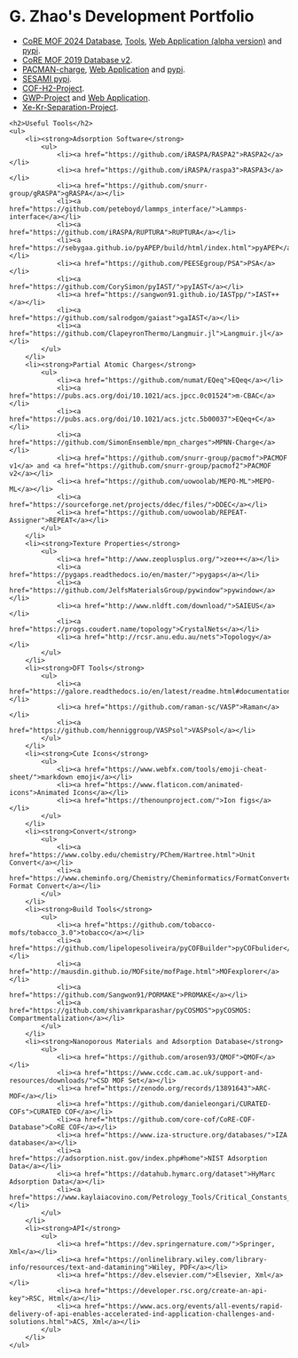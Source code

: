 <!DOCTYPE html>
<html lang="en">
<head>
    <meta charset="UTF-8">
    <meta name="viewport" content="width=device-width, initial-scale=1.0">
    <title>G. Zhao's Development Portfolio</title>
</head>
<body>
    <h1>G. Zhao's Development Portfolio</h1>
    <ul>
        <li><a href="https://zenodo.org/records/14216942">CoRE MOF 2024 Database</a>, <a href="https://github.com/mtap-research/CoRE-MOF-Tools">Tools</a>, <a href="https://c931-164-125-221-129.ngrok-free.app/">Web Application (alpha version)</a> and <a href="https://pypi.org/project/CoRE-MOF/">pypi</a>.</li>
        <li><a href="https://zenodo.org/records/14184621">CoRE MOF 2019 Database v2</a>.</li>
        <li><a href="https://github.com/mtap-research/PACMAN-charge">PACMAN-charge</a>, <a href="https://pacman-charge-mtap.streamlit.app/">Web Application</a> and <a href="https://pypi.org/project/PACMAN-charge/">pypi</a>.</li>
        <li><a href="https://pypi.org/project/SESAMI/">SESAMI pypi</a>.</li>
        <li><a href="https://github.com/sxm13/H2-COF-functionalization">COF-H2-Project</a>.</li>
        <li><a href="https://github.com/sxm13/GWP-project">GWP-Project</a> and <a href="https://gwp-web-mtap-pnu.streamlit.app/">Web Application</a>.</li>
        <li><a href="https://github.com/sxm13/Xe-Kr-Separation-Project">Xe-Kr-Separation-Project</a>.</li>
    </ul>

    <h2>Useful Tools</h2>
    <ul>
        <li><strong>Adsorption Software</strong>
            <ul>
                <li><a href="https://github.com/iRASPA/RASPA2">RASPA2</a></li>
                <li><a href="https://github.com/iRASPA/raspa3">RASPA3</a></li>
                <li><a href="https://github.com/snurr-group/gRASPA">gRASPA</a></li>
                <li><a href="https://github.com/peteboyd/lammps_interface/">Lammps-interface</a></li>
                <li><a href="https://github.com/iRASPA/RUPTURA">RUPTURA</a></li>
                <li><a href="https://sebygaa.github.io/pyAPEP/build/html/index.html">pyAPEP</a></li>
                <li><a href="https://github.com/PEESEgroup/PSA">PSA</a></li>
                <li><a href="https://github.com/CorySimon/pyIAST/">pyIAST</a></li>
                <li><a href="https://sangwon91.github.io/IASTpp/">IAST++</a></li>
                <li><a href="https://github.com/salrodgom/gaiast">gaIAST</a></li>
                <li><a href="https://github.com/ClapeyronThermo/Langmuir.jl">Langmuir.jl</a></li>
            </ul>
        </li>
        <li><strong>Partial Atomic Charges</strong>
            <ul>
                <li><a href="https://github.com/numat/EQeq">EQeq</a></li>
                <li><a href="https://pubs.acs.org/doi/10.1021/acs.jpcc.0c01524">m-CBAC</a></li>
                <li><a href="https://pubs.acs.org/doi/10.1021/acs.jctc.5b00037">EQeq+C</a></li>
                <li><a href="https://github.com/SimonEnsemble/mpn_charges">MPNN-Charge</a></li>
                <li><a href="https://github.com/snurr-group/pacmof">PACMOF v1</a> and <a href="https://github.com/snurr-group/pacmof2">PACMOF v2</a></li>
                <li><a href="https://github.com/uowoolab/MEPO-ML">MEPO-ML</a></li>
                <li><a href="https://sourceforge.net/projects/ddec/files/">DDEC</a></li>
                <li><a href="https://github.com/uowoolab/REPEAT-Assigner">REPEAT</a></li>
            </ul>
        </li>
        <li><strong>Texture Properties</strong>
            <ul>
                <li><a href="http://www.zeoplusplus.org/">zeo++</a></li>
                <li><a href="https://pygaps.readthedocs.io/en/master/">pygaps</a></li>
                <li><a href="https://github.com/JelfsMaterialsGroup/pywindow">pywindow</a></li>
                <li><a href="http://www.nldft.com/download/">SAIEUS</a></li>
                <li><a href="https://progs.coudert.name/topology">CrystalNets</a></li>
                <li><a href="http://rcsr.anu.edu.au/nets">Topology</a></li>
            </ul>
        </li>
        <li><strong>DFT Tools</strong>
            <ul>
                <li><a href="https://galore.readthedocs.io/en/latest/readme.html#documentation">XPS</a></li>
                <li><a href="https://github.com/raman-sc/VASP">Raman</a></li>
                <li><a href="https://github.com/henniggroup/VASPsol">VASPsol</a></li>
            </ul>
        </li>
        <li><strong>Cute Icons</strong>
            <ul>
                <li><a href="https://www.webfx.com/tools/emoji-cheat-sheet/">markdown emoji</a></li>
                <li><a href="https://www.flaticon.com/animated-icons">Animated Icons</a></li>
                <li><a href="https://thenounproject.com/">Ion figs</a></li>
            </ul>
        </li>
        <li><strong>Convert</strong>
            <ul>
                <li><a href="https://www.colby.edu/chemistry/PChem/Hartree.html">Unit Convert</a></li>
                <li><a href="https://www.cheminfo.org/Chemistry/Cheminformatics/FormatConverter/index.html">Structure Format Convert</a></li>
            </ul>
        </li>
        <li><strong>Build Tools</strong>
            <ul>
                <li><a href="https://github.com/tobacco-mofs/tobacco_3.0">tobacco</a></li>
                <li><a href="https://github.com/lipelopesoliveira/pyCOFBuilder">pyCOFbulider</a></li>
                <li><a href="http://mausdin.github.io/MOFsite/mofPage.html">MOFexplorer</a></li>
                <li><a href="https://github.com/Sangwon91/PORMAKE">PROMAKE</a></li>
                <li><a href="https://github.com/shivamrkparashar/pyCOSMOS">pyCOSMOS: Compartmentalization</a></li>
            </ul>
        </li>
        <li><strong>Nanoporous Materials and Adsorption Database</strong>
            <ul>
                <li><a href="https://github.com/arosen93/QMOF">QMOF</a></li>
                <li><a href="https://www.ccdc.cam.ac.uk/support-and-resources/downloads/">CSD MOF Set</a></li>
                <li><a href="https://zenodo.org/records/13891643">ARC-MOF</a></li>
                <li><a href="https://github.com/danieleongari/CURATED-COFs">CURATED COF</a></li>
                <li><a href="https://github.com/core-cof/CoRE-COF-Database">CoRE COF</a></li>
                <li><a href="https://www.iza-structure.org/databases/">IZA database</a></li>
                <li><a href="https://adsorption.nist.gov/index.php#home">NIST Adsorption Data</a></li>
                <li><a href="https://datahub.hymarc.org/dataset">HyMarc Adsorption Data</a></li>
                <li><a href="https://www.kaylaiacovino.com/Petrology_Tools/Critical_Constants_and_Acentric_Factors.htm">Acentric_Factors</a></li>
            </ul>
        </li>
        <li><strong>API</strong>
            <ul>
                <li><a href="https://dev.springernature.com/">Springer, Xml</a></li>
                <li><a href="https://onlinelibrary.wiley.com/library-info/resources/text-and-datamining">Wiley, PDF</a></li>
                <li><a href="https://dev.elsevier.com/">Elsevier, Xml</a></li>
                <li><a href="https://developer.rsc.org/create-an-api-key">RSC, Html</a></li>
                <li><a href="https://www.acs.org/events/all-events/rapid-delivery-of-api-enables-accelerated-ind-application-challenges-and-solutions.html">ACS, Xml</a></li>
            </ul>
        </li>
    </ul>
</body>
</html>
